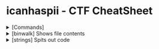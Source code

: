 # icanhaspii - CTF CheatSheet
<html>
<body>
<details markdown>
  <summary>[Commands]</summary>
<ul>
  <li><B>file</B>
    <ul>
      <li>Run this to determine what type of file you are dealing with.</li>
    </ul>
  </li>
  <BR>
  <li><B>binwalk</B></li>
    <ul>
      <li>Run this to view a summary of the file contents.</li>
    </ul>
  <BR>
  <li><B>strings</B></li>
    <ul>
      <li>Run this to get the list of printable characters from files.  You can even run strings on a Pcap!  Or, say for example, that you have something you think contains a flag and you know that flag is in the typical CTF format of flag{some_bonus}, you can run the following to cut down on the amount of data you have to parse through. The following will only yield lines of 8 characters or more:
<BR>
<BR>
<img src="images/Strings_Screenshot 2023-05-12 172558.jpg">
<BR>
<BR>
You can even combine strings and grep:
<BR>
<BR>
<img src="images/Strings_Screenshot 2023-05-12 174704.jpg">


 
      
      </li>
    </ul>


</ul>

</details>

  <details>
  <br>
  <summary>[binwalk] Shows file contents</summary>
  Run to find a summary of file contents.

</details>
<details>
  <br>
  <summary>[strings] Spits out code</summary>
  You can run strings on a Pcap!

  Or, let’s say, for example, that you have something you think contains a flag and you know that flag is in the typical CTF format of flag{some_bonus}, you can run the following to cut down on the amount of data you have to parse through. The following will only yield lines of 8 characters or more - Credit to Noah Heckman at BHIS:

</details>

</body>
</html>



